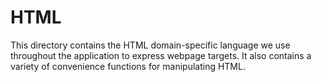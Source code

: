 # HTML

This directory contains the HTML domain-specific language we use throughout the application to express webpage targets. It also contains a variety of convenience functions for manipulating HTML.
